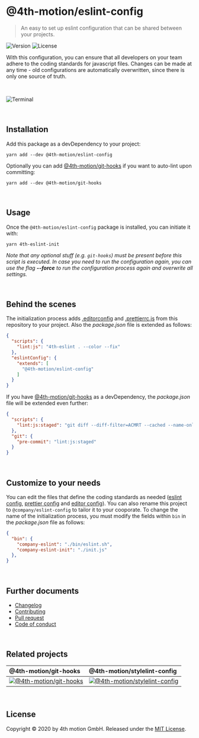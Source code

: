 # @4th-motion/eslint-config
> An easy to set up eslint configuration that can be shared between your projects.

![Version][version-image]
![License][license-image]

With this configuration, you can ensure that all developers on your team adhere to the coding standards for javascript files. Changes can be made at any time - old configurations are automatically overwritten, since there is only one source of truth.

<br>

![Terminal][screenshot]

<br>

## Installation

Add this package as a devDependency to your project:

```
yarn add --dev @4th-motion/eslint-config
```

Optionally you can add [@4th-motion/git-hooks][git-hooks] if you want to auto-lint upon committing:

```
yarn add --dev @4th-motion/git-hooks
```

<br>

## Usage

Once the `@4th-motion/eslint-config` package is installed, you can initiate it with:

```
yarn 4th-eslint-init
```

_Note that any optional stuff (e.g. `git-hooks`) must be present before this script is executed. In case you need to run the configuration again, you can use the flag **--force** to run the configuration process again and overwrite all settings._

<br>

## Behind the scenes

The initialization process adds [.editorconfig][.editorconfig] and [.prettierrc.js][.prettierrc.js] from this repository to your project. Also the _package.json_ file is extended as follows:

```json
{
  "scripts": {
    "lint:js": "4th-eslint . --color --fix"
  },
  "eslintConfig": {
    "extends": [
      "@4th-motion/eslint-config"
    ]
  }
}
```

If you have [@4th-motion/git-hooks][git-hooks] as a devDependency, the _package.json_ file will be extended even further:

```json
{
  "scripts": {
    "lint:js:staged": "git diff --diff-filter=ACMRT --cached --name-only '*.js' | xargs 4th-eslint"
  },
  "git": {
    "pre-commit": "lint:js:staged"
  }
}
```

<br>

## Customize to your needs

You can edit the files that define the coding standards as needed ([eslint config][eslint-config], [prettier config][.prettierrc.js] and [editor config][.editorconfig]). You can also rename this project to `@company/eslint-config` to tailor it to your cooporate. To change the name of the initialization process, you must modify the fields within `bin` in the _package.json_ file as follows:

```json
{
  "bin": {
    "company-eslint": "./bin/eslint.sh",
    "company-eslint-init": "./init.js"
  },
}
```

<br>

## Further documents
- [Changelog](/docs/changelog.md)
- [Contributing](/docs/contributing.md)
- [Pull request](/docs/pull_request.md)
- [Code of conduct](/docs/code_of_conduct.md)

<br>

## Related projects

@4th-motion/git-hooks | @4th-motion/stylelint-config
:-------------------------|:-------------------------
[![@4th-motion/git-hooks][git-hooks-image]][git-hooks] | [![@4th-motion/stylelint-config][stylelint-image]][stylelint-config]

<br>

## License

Copyright © 2020 by 4th motion GmbH. Released under the [MIT License][license].

[screenshot]: https://assets.4thmotion.com/github/eslint-config/screenshot.jpg
[version-image]: https://img.shields.io/github/package-json/v/4th-motion/eslint-config
[license-image]: https://img.shields.io/github/license/4th-motion/eslint-config
[git-hooks-image]: https://avatars1.githubusercontent.com/u/8463894?s=200&v=4
[stylelint-image]: https://avatars3.githubusercontent.com/u/10076935?s=200&v=4
[git-hooks]: https://github.com/4th-motion/git-hooks
[stylelint-config]: https://github.com/4th-motion/stylelint-config
[eslint-config]: /index.js
[.editorconfig]: /.editorconfig
[.prettierrc.js]: /.prettierrc.js
[license]: /LICENSE.md
